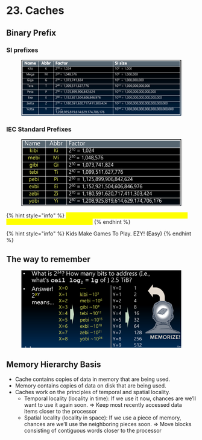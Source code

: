# 23. Caches

## Binary Prefix

### SI prefixes

<figure><img src=".gitbook/assets/image (8) (1) (1) (1).png" alt=""><figcaption></figcaption></figure>

### IEC Standard Prefixes

<figure><img src=".gitbook/assets/image (1) (1) (1) (1) (1) (1) (1) (1).png" alt=""><figcaption></figcaption></figure>

{% hint style="info" %}
<mark style="color:yellow;">Now SI prefixes only have their base-10 meaning and never have a base-2 meaning.</mark>
{% endhint %}

{% hint style="info" %}
Kids Make Games To Play. EZY! (Easy)
{% endhint %}

## The way to remember

<figure><img src=".gitbook/assets/image (2) (1) (1) (1) (1) (1) (1).png" alt=""><figcaption></figcaption></figure>

## Memory Hierarchy Basis

* Cache contains copies of data in memory that are being used.&#x20;
* Memory contains copies of data on disk that are being used.&#x20;
* Caches work on the principles of temporal and spatial locality.&#x20;
  * Temporal locality (locality in time): If we use it now, chances are we’ll want to use it again soon. ⇒ Keep most recently accessed data items closer to the processor&#x20;
  * Spatial locality (locality in space): If we use a piece of memory, chances are we’ll use the neighboring pieces soon. ⇒ Move blocks consisting of contiguous words closer to the processor















